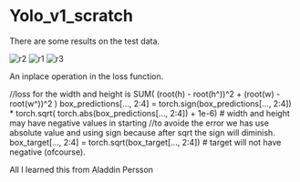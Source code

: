 # Yolo_v1_scratch

There are some results on the test data.

![r2](https://user-images.githubusercontent.com/75822824/144744641-91a93a42-12e4-4395-bb1c-31755668a768.png)
![r1](https://user-images.githubusercontent.com/75822824/144744613-600b52da-c0f6-4fd3-9269-1cc3d9740883.png)
![r3](https://user-images.githubusercontent.com/75822824/144744614-4ed22722-27c1-4e04-82fb-1c8b171ef947.png)

An inplace operation in the loss function.

//loss for the width and height is SUM( (root(h) - root(h^))^2 + (root(w) - root(w^))^2 )
box_predictions[..., 2:4] = torch.sign(box_predictions[..., 2:4]) * torch.sqrt(
torch.abs(box_predictions[..., 2:4]) + 1e-6) # width and height may have negative values in starting
//to avoide the error we has use absolute value and using sign because after sqrt the sign will diminish.
box_target[..., 2:4] = torch.sqrt(box_target[..., 2:4]) # target will not have negative (ofcourse).

All I learned this from Aladdin Persson
